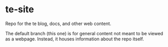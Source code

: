 # te-site
Repo for the te blog, docs, and other web content.

The default branch (this one) is for general content not meant to be viewed as a webpage. Instead, it houses information about the repo itself.

